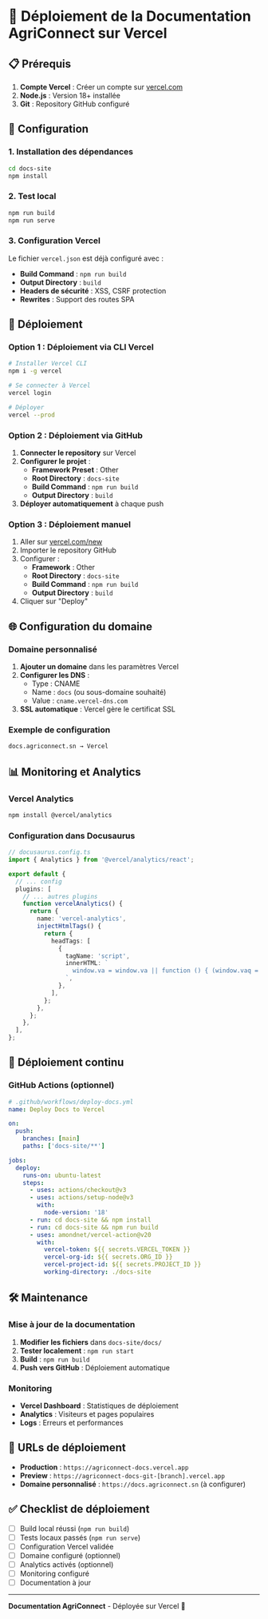 # 🚀 Déploiement de la Documentation AgriConnect sur Vercel

## 📋 Prérequis

1. **Compte Vercel** : Créer un compte sur [vercel.com](https://vercel.com)
2. **Node.js** : Version 18+ installée
3. **Git** : Repository GitHub configuré

## 🔧 Configuration

### 1. Installation des dépendances

```bash
cd docs-site
npm install
```

### 2. Test local

```bash
npm run build
npm run serve
```

### 3. Configuration Vercel

Le fichier `vercel.json` est déjà configuré avec :
- **Build Command** : `npm run build`
- **Output Directory** : `build`
- **Headers de sécurité** : XSS, CSRF protection
- **Rewrites** : Support des routes SPA

## 🚀 Déploiement

### Option 1 : Déploiement via CLI Vercel

```bash
# Installer Vercel CLI
npm i -g vercel

# Se connecter à Vercel
vercel login

# Déployer
vercel --prod
```

### Option 2 : Déploiement via GitHub

1. **Connecter le repository** sur Vercel
2. **Configurer le projet** :
   - **Framework Preset** : Other
   - **Root Directory** : `docs-site`
   - **Build Command** : `npm run build`
   - **Output Directory** : `build`
3. **Déployer automatiquement** à chaque push

### Option 3 : Déploiement manuel

1. Aller sur [vercel.com/new](https://vercel.com/new)
2. Importer le repository GitHub
3. Configurer :
   - **Framework** : Other
   - **Root Directory** : `docs-site`
   - **Build Command** : `npm run build`
   - **Output Directory** : `build`
4. Cliquer sur "Deploy"

## 🌐 Configuration du domaine

### Domaine personnalisé

1. **Ajouter un domaine** dans les paramètres Vercel
2. **Configurer les DNS** :
   - Type : CNAME
   - Name : `docs` (ou sous-domaine souhaité)
   - Value : `cname.vercel-dns.com`
3. **SSL automatique** : Vercel gère le certificat SSL

### Exemple de configuration

```
docs.agriconnect.sn → Vercel
```

## 📊 Monitoring et Analytics

### Vercel Analytics

```bash
npm install @vercel/analytics
```

### Configuration dans Docusaurus

```typescript
// docusaurus.config.ts
import { Analytics } from '@vercel/analytics/react';

export default {
  // ... config
  plugins: [
    // ... autres plugins
    function vercelAnalytics() {
      return {
        name: 'vercel-analytics',
        injectHtmlTags() {
          return {
            headTags: [
              {
                tagName: 'script',
                innerHTML: `
                  window.va = window.va || function () { (window.vaq = window.vaq || []).push(arguments); };
                `,
              },
            ],
          };
        },
      };
    },
  ],
};
```

## 🔄 Déploiement continu

### GitHub Actions (optionnel)

```yaml
# .github/workflows/deploy-docs.yml
name: Deploy Docs to Vercel

on:
  push:
    branches: [main]
    paths: ['docs-site/**']

jobs:
  deploy:
    runs-on: ubuntu-latest
    steps:
      - uses: actions/checkout@v3
      - uses: actions/setup-node@v3
        with:
          node-version: '18'
      - run: cd docs-site && npm install
      - run: cd docs-site && npm run build
      - uses: amondnet/vercel-action@v20
        with:
          vercel-token: ${{ secrets.VERCEL_TOKEN }}
          vercel-org-id: ${{ secrets.ORG_ID }}
          vercel-project-id: ${{ secrets.PROJECT_ID }}
          working-directory: ./docs-site
```

## 🛠️ Maintenance

### Mise à jour de la documentation

1. **Modifier les fichiers** dans `docs-site/docs/`
2. **Tester localement** : `npm run start`
3. **Build** : `npm run build`
4. **Push vers GitHub** : Déploiement automatique

### Monitoring

- **Vercel Dashboard** : Statistiques de déploiement
- **Analytics** : Visiteurs et pages populaires
- **Logs** : Erreurs et performances

## 🎯 URLs de déploiement

- **Production** : `https://agriconnect-docs.vercel.app`
- **Preview** : `https://agriconnect-docs-git-[branch].vercel.app`
- **Domaine personnalisé** : `https://docs.agriconnect.sn` (à configurer)

## ✅ Checklist de déploiement

- [ ] Build local réussi (`npm run build`)
- [ ] Tests locaux passés (`npm run serve`)
- [ ] Configuration Vercel validée
- [ ] Domaine configuré (optionnel)
- [ ] Analytics activés (optionnel)
- [ ] Monitoring configuré
- [ ] Documentation à jour

---

**Documentation AgriConnect** - Déployée sur Vercel 🚀

